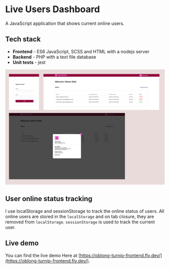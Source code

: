 # Live Users Dashboard

A JavaScript application that shows current online users.

## Tech stack

- **Frontend** - ES6 JavaScript, SCSS and HTML with a nodejs server
- **Backend** - PHP with a text file database
- **Unit tests** - jest

![Screenshot](./screenshots.png "Screenshot")

## User online status tracking

I use localStorage and sessionStorage to track the online status of users.
All online users are stored in the `localStorage` and on tab closure, they are removed from `localStorage`.
`sessionStorage` is used to track the current user.

## Live demo

You can find the live demo Here at [https://oblong-turnip-frontend.fly.dev/](https://oblong-turnip-frontend.fly.dev/).
